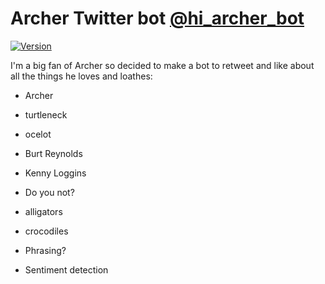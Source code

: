 # Archer Twitter bot [@hi_archer_bot](https://twitter.com/hi_archer_bot)

[![Version][licence-badge]][licence-link]

I'm a big fan of Archer so decided to make a bot to retweet and like about all the things he loves and loathes:

- Archer
- turtleneck
- ocelot
- Burt Reynolds
- Kenny Loggins
- Do you not?
- alligators
- crocodiles


- Phrasing?

- Sentiment detection


[licence-badge]: https://img.shields.io/badge/license-MIT-orange.svg?style=flat-square
[licence-link]: http://opensource.org/licenses/MIT